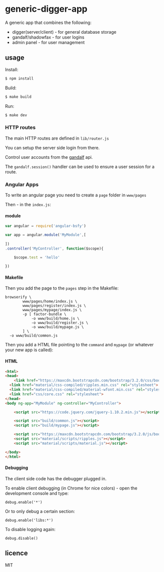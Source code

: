 generic-digger-app
==================

A generic app that combines the following:

 * digger(server/client) - for general database storage
 * gandalf/shadowfax - for user logins
 * admin panel - for user management

## usage

Install:

```bash
$ npm install
```

Build:

```bash
$ make build
```

Run:

```bash
$ make dev
```

### HTTP routes
The main HTTP routes are defined in `lib/router.js`

You can setup the server side login from there.

Control user accounts from the [gandalf](https://github.com/binocarlos/gandalf) api.

The `gandalf.session()` handler can be used to ensure a user session for a route.

### Angular Apps
To write an angular page you need to create a `page` folder in `www/pages`

Then - in the `index.js`:

#### module
```js
var angular = require('angular-bsfy')

var app = angular.module('MyModule',[
	
])
.controller('MyController', function($scope){

	$scope.test = 'hello'
	
})
```

#### Makefile
Then you add the page to the `pages` step in the Makefile:

```
browserify \
		www/pages/home/index.js \
		www/pages/register/index.js \
		www/pages/mypage/index.js \
		-p [ factor-bundle \
			-o www/build/home.js \
			-o www/build/register.js \
			-o www/build/mypage.js \
		] \
  -o www/build/common.js
```

Then you add a HTML file pointing to the `command` and `mypage` (or whatever your new app is called):

#### HTML
```html
<html>
<head>
	<link href="https://maxcdn.bootstrapcdn.com/bootstrap/3.2.0/css/bootstrap.min.css" rel="stylesheet">
  <link href="material/css-compiled/ripples.min.css" rel="stylesheet">
  <link href="material/css-compiled/material-wfont.min.css" rel="stylesheet">
  <link href="css/core.css" rel="stylesheet">
</head>
<body ng-app="MyModule" ng-controller="MyController">

	<script src="https://code.jquery.com/jquery-1.10.2.min.js"></script>

	<script src="build/common.js"></script>
	<script src="build/mypage.js"></script>

	<script src="https://maxcdn.bootstrapcdn.com/bootstrap/3.2.0/js/bootstrap.min.js"></script>
	<script src="material/scripts/ripples.js"></script>
	<script src="material/scripts/material.js"></script>

</body>
</html>
```

#### Debugging

The client side code has the debugger plugged in.

To enable client debugging (in Chrome for nice colors) - open the development console and type:

```
debug.enable('*')
```

Or to only debug a certain section:

```
debug.enable('libs:*')
```

To disable logging again:

```
debug.disable()
```

## licence

MIT

